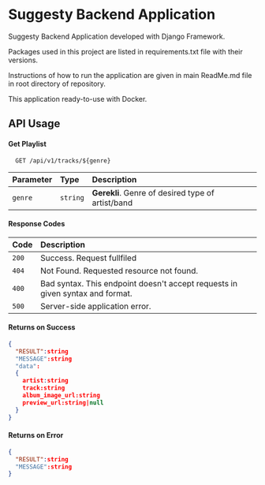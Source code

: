 # Suggesty Backend Application
Suggesty Backend Application developed with Django Framework.

Packages used in this project are listed in requirements.txt file with their versions.

Instructions of how to run the application are given in main ReadMe.md file in root directory of repository.

This application ready-to-use with Docker.


## API Usage

#### Get Playlist

```http
  GET /api/v1/tracks/${genre}
```

| Parameter | Type     | Description                       |
| :-------- | :------- | :-------------------------------- |
| `genre`      | `string` | **Gerekli**. Genre of desired type of artist/band |


#### Response Codes
| Code | Description                       |
| :-------- | :-------------------------------- |
| `200`   | Success. Request fullfiled |
| `404`   | Not Found. Requested resource not found.  |
| `400`   | Bad syntax. This endpoint doesn't accept requests in given syntax and format.  |
| `500`   | Server-side application error.  |

#### Returns on Success
````json
{
  "RESULT":string
  "MESSAGE":string
  "data":
  {
    artist:string
    track:string
    album_image_url:string
    preview_url:string|null
  }
} 
````

#### Returns on Error
````json
{
  "RESULT":string
  "MESSAGE":string
} 
````